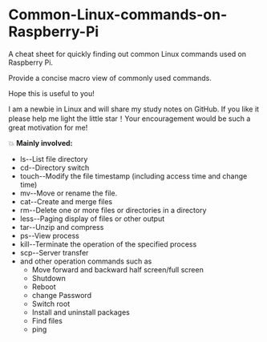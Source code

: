# Common-Linux-commands-on-Raspberry-Pi
A cheat sheet for quickly finding out common Linux commands used on Raspberry Pi.

Provide a concise macro view of commonly used commands.

Hope this is useful to you!

I am a newbie in Linux and will share my study notes on GitHub. If you like it please help me light the little star！Your encouragement would be such a great motivation for me!

:collision: **Mainly involved:** 

- ls--List file directory
- cd--Directory switch
- touch--Modify the file timestamp (including access time and change time)
- mv--Move or rename the file.
- cat--Create and merge files
- rm--Delete one or more files or directories in a directory
- less--Paging display of files or other output
- tar--Unzip and compress
- ps--View process
- kill--Terminate the operation of the specified process
- scp--Server transfer
- and other operation commands such as 
  - Move forward and backward half screen/full screen
  - Shutdown
  - Reboot
  - change Password
  - Switch root
  - Install and uninstall packages
  - Find files
  - ping
  
  
